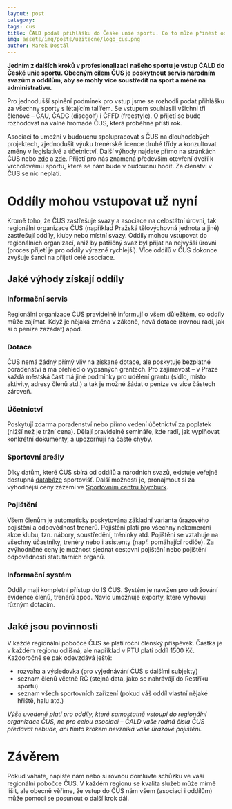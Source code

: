 ```yaml
---
layout: post
category: 
tags: cus
title: ČALD podal přihlášku do České unie sportu. Co to může přinést oddílům?
img: assets/img/posts/uzitecne/logo_cus.png
author: Marek Dostál
---
```


**Jedním z dalších kroků v profesionalizaci našeho sportu je vstup ČALD do České unie sportu. Obecným cílem ČUS je poskytnout servis národním svazům a oddílům, aby se mohly více soustředit na sport a méně na administrativu.**

Pro jednodušší splnění podmínek pro vstup jsme se rozhodli podat přihlášku za všechny sporty s létajícím talířem. Se vstupem souhlasili všichni tři členové –⁠ ČAU, ČADG (discgolf) i ČFFD (freestyle). O přijetí se bude rozhodovat na valné hromadě ČUS, která proběhne příští rok.

Asociaci to umožní v budoucnu spolupracovat s ČUS na dlouhodobých projektech, zjednodušit výuku trenérské licence druhé třídy a konzultovat změny v legislativě a účetnictví. Další výhody najdete přímo na stránkách ČUS nebo [zde](/assets/files/sluzby_cus_centrala.pdf) a [zde](/assets/files/sluzby_scs_pro_svazy_a_kluby.pdf). Přijetí pro nás znamená především otevření dveří k vrcholovému sportu, které se nám bude v budoucnu hodit. Za členství v ČUS se nic neplatí.

# Oddíly mohou vstupovat už nyní

Kromě toho, že ČUS zastřešuje svazy a asociace na celostátní úrovni, tak regionální organizace ČUS (například Pražská tělovýchovná jednota a jiné) zastřešují oddíly, kluby nebo místní svazy. Oddíly mohou vstupovat do regionálních organizací, aniž by patřičný svaz byl přijat na nejvyšší úrovni (proces přijetí je pro oddíly výrazně rychlejší). Více oddílů v ČUS dokonce zvyšuje šanci na přijetí celé asociace.

## Jaké výhody získají oddíly

### Informační servis

Regionální organizace ČUS pravidelně informují o všem důležitém, co oddíly může zajímat. Když je nějaká změna v zákoně, nová dotace (rovnou radí, jak si o peníze zažádat) apod.

### Dotace

ČUS nemá žádný přímý vliv na získané dotace, ale poskytuje bezplatné poradenství a má přehled o vypsaných grantech. Pro zajímavost –⁠ v Praze každá městská část má jiné podmínky pro udělení grantu (sídlo, místo aktivity, adresy členů atd.) a tak je možné žádat o peníze ve více částech zároveň.

### Účetnictví

Poskytují zdarma poradenství nebo přímo vedení účetnictví za poplatek (nižší než je tržní cena). Dělají pravidelné semináře, kde radí, jak vyplňovat konkrétní dokumenty, a upozorňují na časté chyby.

### Sportovní areály

Díky datům, které ČUS sbírá od oddílů a národních svazů, existuje veřejně dostupná [databáze](https://iscus.cz/) sportovišť. Další možností je, pronajmout si za výhodnější ceny zázemí ve [Sportovním centru Nymburk](http://www.scnb.cz/).

### Pojištění

Všem členům je automaticky poskytována základní varianta úrazového pojištění a odpovědnost trenérů. Pojištění platí pro všechny nekomerční akce klubu, tzn. nábory, soustředění, tréninky atd. Pojištění se vztahuje na všechny účastníky, trenéry nebo i asistenty (např. pomáhající rodiče). Za zvýhodněné ceny je možnost sjednat cestovní pojištění nebo pojištění odpovědnosti statutárních orgánů.

### Informační systém

Oddíly mají kompletní přístup do IS ČUS. Systém je navržen pro udržování evidence členů, trenérů apod. Navíc umožňuje exporty, které vyhovují různým dotacím.

## Jaké jsou povinnosti

V každé regionální pobočce ČUS se platí roční členský příspěvek. Částka je v každém regionu odlišná, ale například v PTU platí oddíl 1500 Kč. Každoročně se pak odevzdává ještě:
- rozvaha a výsledovka (pro vyjednávání ČUS s dalšími subjekty)
- seznam členů včetně RČ (stejná data, jako se nahrávájí do Restříku sportu)
- seznam všech sportovních zařízení (pokud váš oddíl vlastní nějaké hřiště, halu atd.)

*Výše uvedené platí pro oddíly, které samostatně vstoupí do regionální organizace ČUS, ne pro celou asociaci – ČALD vaše rodná čísla ČUS předávat nebude, ani tímto krokem nevzniká vaše úrazové pojištění.*

# Závěrem

Pokud váháte, napište nám nebo si rovnou domluvte schůzku ve vaší regionální pobočce ČUS. V každém regionu se kvalita služeb může mírně lišit, ale obecně věříme, že vstup do ČUS nám všem (asociaci i oddílům) může pomoci se posunout o další krok dál.
